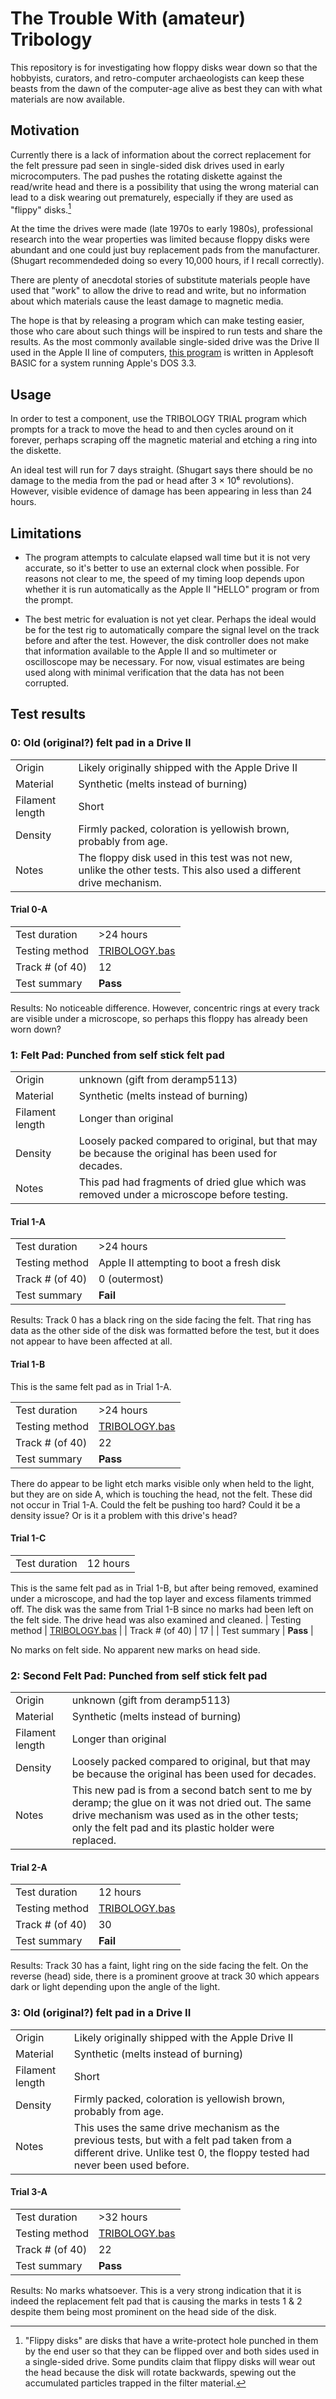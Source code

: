 # The Trouble With (amateur) Tribology

This repository is for investigating how floppy disks wear down
so that the hobbyists, curators, and retro-computer archaeologists
can keep these beasts from the dawn of the computer-age alive
as best they can with what materials are now available.

## Motivation

Currently there is a lack of 
information about the correct replacement for the felt 
pressure pad seen in single-sided disk drives used in
early microcomputers. The pad pushes 
the rotating diskette against the read/write head
and there is a possibility that using the wrong material can lead
to a disk wearing out prematurely, especially if they 
are used as "flippy" disks.[^1] 

[^1]: "Flippy disks" are disks that have a write-protect hole punched in them by 
the end user so that they can be flipped over and both sides used 
in a single-sided drive. Some pundits claim that
flippy disks will 
wear out the head because the disk will rotate backwards, spewing
out the accumulated particles trapped in the filter material.

At the time the drives were made (late 1970s to early 1980s), 
professional research into the  wear properties was limited
because floppy disks were abundant and one could just buy
replacement pads from the manufacturer. (Shugart recommendeded
doing so every 10,000 hours, if I recall correctly). 

There are plenty of anecdotal stories of substitute materials 
people have used that "work" to allow the drive to read and write,
but no information about which materials cause the least damage to magnetic media.

The hope is that by releasing a program which can make testing
easier, those who care about such things will be inspired to
run tests and share the results. As the most commonly available single-sided
drive was the Drive II used in the Apple II line of computers, [this
program](TRIBOLOGY.bas) is written in Applesoft BASIC for a system running 
Apple's DOS 3.3.

## Usage

In order to test a component, use the TRIBOLOGY TRIAL program which
prompts for a track to move the head to and then cycles around on it
forever, perhaps scraping off the magnetic material and etching a ring
into the diskette. 

An ideal test will run for 7 days straight. (Shugart says there should be
no damage to the media from the pad or head after 3 × 10⁶ revolutions). 
However, visible evidence of damage has been appearing in less than 24 hours.


## Limitations

* The program attempts to calculate elapsed wall time but it is not very
accurate, so it's better to use an external clock when possible. For reasons
not clear to me, the speed of my timing loop depends upon whether
it is run automatically as the Apple II "HELLO" program or from the prompt.

* The best metric for evaluation is not yet clear. Perhaps the ideal would be for the test rig to automatically compare the signal level on the track before and after the test. However, the disk controller does not make that information available to the Apple II and so multimeter or oscilloscope may be necessary. For now, visual estimates are being used along with minimal verification that the data has not been corrupted.

## Test results

### 0: Old (original?) felt pad in a Drive II

| | |
|-----|-----|
|Origin| Likely originally shipped with the Apple Drive II |
| Material | Synthetic (melts instead of burning) |
| Filament length | Short | 
| Density | Firmly packed, coloration is yellowish brown, probably from age. |
| Notes| The floppy disk used in this test was not new, unlike the other tests. This also used a different drive mechanism.| 

#### Trial 0-A

| | |
|-|-|
| Test duration | >24 hours |
| Testing method | [TRIBOLOGY.bas](TRIBOLOGY.bas) |
| Track # (of 40) | 12 |
| Test summary | **Pass** |

Results: No noticeable difference. However, concentric rings at every track are visible under a microscope, so perhaps this floppy has already been worn down? 


### 1: Felt Pad: Punched from self stick felt pad

| | |
|-----|-----|
|Origin| unknown (gift from deramp5113) |
| Material | Synthetic (melts instead of burning) |
| Filament length | Longer than original | 
| Density | Loosely packed compared to original, but that may be because the original has been used for decades. |
| Notes| This pad had fragments of dried glue which was removed under a microscope before testing. | 

#### Trial 1-A

| | |
|-|-|
| Test duration | >24 hours |
| Testing method | Apple II attempting to boot a fresh disk |
| Track # (of 40) | 0 (outermost) |
| Test summary | **Fail** |

Results: Track 0 has a black ring on the side facing the felt. That ring has data as the other side of the disk was formatted before the test, but it does not appear to have been affected at all. 

#### Trial 1-B

This is the same felt pad as in Trial 1-A. 

| | |
|-|-|
| Test duration | >24 hours |
| Testing method | [TRIBOLOGY.bas](TRIBOLOGY.bas) |
| Track # (of 40) | 22 |
| Test summary | **Pass** |

There do appear to be light etch marks visible only when held to the light, but they are on side A, which is touching the head, not the felt. These did not occur in Trial 1-A. Could the felt be pushing too hard? Could it be a density issue? Or is it a problem with this drive's head? 

#### Trial 1-C


| | |
|-|-|
| Test duration | 12 hours |
This is the same felt pad as in Trial 1-B, but after being removed, examined under a microscope, and had the top layer and excess filaments trimmed off. The disk was the same from Trial 1-B since no marks had been left on the felt side. The drive head was also examined and cleaned. 
| Testing method | [TRIBOLOGY.bas](TRIBOLOGY.bas) |
| Track # (of 40) | 17 |
| Test summary | **Pass** |

No marks on felt side. No apparent new marks on head side.

### 2: Second Felt Pad: Punched from self stick felt pad

| | |
|-----|-----|
|Origin| unknown (gift from deramp5113) |
| Material | Synthetic (melts instead of burning) |
| Filament length | Longer than original | 
| Density | Loosely packed compared to original, but that may be because the original has been used for decades. |
| Notes| This new pad is from a second batch sent to me by deramp; the glue on it was not dried out. The same drive mechanism was used as in the other tests; only the felt pad and its plastic holder were replaced.| 

#### Trial 2-A

| | |
|-|-|
| Test duration | 12 hours |
| Testing method | [TRIBOLOGY.bas](TRIBOLOGY.bas) |
| Track # (of 40) | 30 |
| Test summary | **Fail** |

Results: Track 30 has a faint, light ring on the side facing the felt. On the reverse (head) side, there is a prominent groove at track 30 which appears dark or light depending upon the angle of the light. 



### 3: Old (original?) felt pad in a Drive II

| | |
|-----|-----|
|Origin| Likely originally shipped with the Apple Drive II |
| Material | Synthetic (melts instead of burning) |
| Filament length | Short | 
| Density | Firmly packed, coloration is yellowish brown, probably from age. |
| Notes| This uses the same drive mechanism as the previous tests, but with a felt pad taken from a different drive. Unlike test 0, the floppy tested had never been used before.| 

#### Trial 3-A

| | |
|-|-|
| Test duration | >32 hours |
| Testing method | [TRIBOLOGY.bas](TRIBOLOGY.bas) |
| Track # (of 40) | 22 |
| Test summary | **Pass** |

Results: No marks whatsoever. This is a very strong indication that it is indeed the replacement felt pad that is causing the marks in tests 1 & 2 despite them being most prominent on the head side of the disk.
